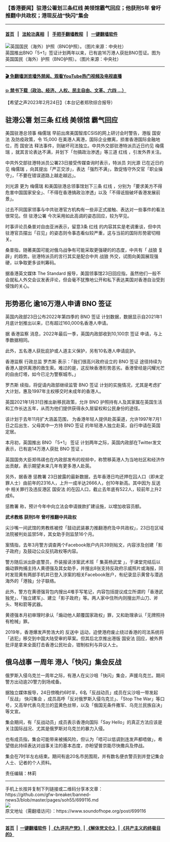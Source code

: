 ### 【香港要闻】驻港公署划三条红线 美领馆霸气回应；他获刑5年 曾吁推翻中共政权；港现反战“快闪”集会
------------------------

#### [首页](https://github.com/gfw-breaker/banned-news3/blob/master/README.md) &nbsp;&nbsp;|&nbsp;&nbsp; [法轮功真相](https://github.com/begood0513/basic/blob/master/README.md)  &nbsp;&nbsp;|&nbsp;&nbsp; [手把手翻墙教程](https://github.com/gfw-breaker/guides/wiki)  &nbsp;&nbsp;|&nbsp;&nbsp; [一键翻墙软件](https://github.com/gfw-breaker/nogfw/blob/master/README.md)  



<div><img alt="英国国民（海外）护照（BNO护照）。（图片来源：中央社）" src="https://img.soundofhope.org/2021-02/fd12566b6b583e9d9caf0d8aff24c546-1612848305966.jpg"/>
<br/><figcaption class="caption">
 英国推出BNO「5+1」签证计划两年以来，已有逾16万港人获批BNO签证。图为英国国民（海外）护照（BNO护照）。（图片来源：中央社）
</figcaption></div><hr/>

#### [ 🎬  免翻墙浏览墙外禁闻、观看YouTube热门视频及电视直播](https://github.com/gfw-breaker/HelloWorld)

#### [ 💥  禁书下载（政治、经济、人权、民主自由、文革、六四 ...）](https://github.com/gfw-breaker/books/blob/master/README.md)

<div><div class="Content__Wrapper sc-1bvya0-0 elmmKw article_body" data-checkusr="" itemprop="articleBody">
 <div id="post_place_1">
 </div>
 <p class="meta-top">
  <span class="meta">
   【希望之声2023年2月24日】（本台记者郑欣综合报导）
  </span>
 </p>
 <h2>
  <strong>
   <ok href="/term/832317">
    驻港公署
   </ok>
   划三条
   <ok href="/term/107999">
    红线
   </ok>
   <ok href="/term/129503">
    美领馆
   </ok>
   霸气回应
  </strong>
 </h2>
 <p>
  美国驻港总领事
  <ok href="/term/802605">
   梅儒瑞
  </ok>
  早前出席美国智库CSIS的网上研讨会时警告，港版
  <ok href="/term/99050">
   国安法
  </ok>
  及防疫政策，令 15,000 在美港人离港，国际企业撤离，损害香港国际金融地位，而
  <ok href="/term/99050">
   国安法
  </ok>
  释法事件，则破坏司法独立。中共外交部驻港特派员近日约见
  <ok href="/term/802605">
   梅儒瑞
  </ok>
  ，就其言论表达不满，并划下「勿搞政治渗透」等三道
  <ok href="/term/107999">
   红线
  </ok>
  ，引发外界关注。
 </p>
 <p>
  中共外交部驻港特派员公署23日接受传媒查询时表示，特派员
  <ok href="/term/842615">
   刘光源
  </ok>
  已在近日约见
  <ok href="/term/802605">
   梅儒瑞
  </ok>
  ，向其提出「严正交涉」，表达「强烈不满」，敦促恪守外交官「职业操守」，「不要在错误道路上越走越远」。
 </p>
 <p>
  <ok href="/term/842615">
   刘光源
  </ok>
  更为
  <ok href="/term/802605">
   梅儒瑞
  </ok>
  和美国驻港总领事馆划下三条
  <ok href="/term/107999">
   红线
  </ok>
  ，分别为「要求美方不得危害中国国家安全」、「不得在香港搞政治渗透」以及「不得诋毁破坏香港发展前景」。
 </p>
 <p>
  过去不同国家领事与中共驻港官方机构有一些非正式接触、表达对一些事件的看法很常见。但
  <ok href="/term/832317">
   驻港公署
  </ok>
  今次采用如此高调的姿态回应，较为罕见。
 </p>
 <p>
  时事评论员桑普对自由亚洲表示，留意3条
  <ok href="/term/107999">
   红线
  </ok>
  的内容其实是老调重谈，但中共驻港官员摆出「召见」的姿态则令事态看似较严重，这与当前的国际形势密切相关。
 </p>
 <p>
  桑普指，随著美国可能对俄乌战争有可能采取更强硬的的态度，中共有「
  <ok href="/term/3714">
   战狼
  </ok>
  复辟」的趋势。驻港特派员的言行其实是配合中共
  <ok href="/term/3714">
   战狼
  </ok>
  外交，试图向美国展现强硬，以争取更多谈判筹码。
 </p>
 <p>
  据香港英文媒体 The Standard 报导，美国领事馆23日回应指，虽然他们一般不会就私人外交会议发表评论，但会毫不犹豫地公开和私下表达美国对香港自治受到侵蚀的关心。
 </p>
 <h2>
  <strong>
   形势恶化 逾16万港人申请
   <ok href="/term/317515">
    BNO
   </ok>
   <ok href="/term/1520">
    签证
   </ok>
  </strong>
 </h2>
 <p>
  英国内政部23日公布2022年第四季的
  <ok href="/term/317515">
   BNO
  </ok>
  <ok href="/term/1520">
   签证
  </ok>
  计划数据，数据显示自2021年1月底计划推出以来，已有超过160,000名香港人申请。
 </p>
 <p>
  据
  <ok href="/term/102445">
   香港监察
  </ok>
  消息，2022年最后一季，英国内政部收到10,100宗
  <ok href="/term/1520">
   签证
  </ok>
  申请，与上季数据相同。
 </p>
 <p>
  此外，五名港人获批庇护或人道主义保护，另有10名港人申请庇护。
 </p>
 <p>
  <ok href="/term/102445">
   香港监察
  </ok>
  行政总监
  <ok href="/term/70929">
   罗杰斯
  </ok>
  表示：「我们很高兴政府设立的
  <ok href="/term/317515">
   BNO
  </ok>
  <ok href="/term/1520">
   签证
  </ok>
  途径持续为香港人提供离港的救生索。难过的是，这反映香港形势恶劣。香港曾经是闪耀光芒的自由灯塔，如今已沦为警察城市。」
 </p>
 <p>
  <ok href="/term/70929">
   罗杰斯
  </ok>
  续指，将促请内政部继续监管
  <ok href="/term/317515">
   BNO
  </ok>
  <ok href="/term/1520">
   签证
  </ok>
  计划的实施情况，尤其是考虑扩大计划，惠及1997年主权移交时未成年的香港人。
 </p>
 <p>
  英国2021年1月31日推出新移民政策，允许
  <ok href="/term/317515">
   BNO
  </ok>
  护照持有人及其家属在英国生活和工作长达五年，从而为他们提供获得永久居留权和公民身份的途径。
 </p>
 <p>
  该计划于去年11月扩大涵盖范围， 为香港年轻人提供赴英渠道，允许1997年7月1日之后出生、父母其中一方持
  <ok href="/term/317515">
   BNO
  </ok>
  <ok href="/term/1520">
   签证
  </ok>
  的年轻港人独立赴英，自行申请在英国定居。
 </p>
 <p>
  本月初，英国推出
  <ok href="/term/317515">
   BNO
  </ok>
  「5+1」
  <ok href="/term/1520">
   签证
  </ok>
  计划两年之际，英国内政部在Twitter发文表示，已有逾14万港人获批
  <ok href="/term/317515">
   BNO
  </ok>
  <ok href="/term/1520">
   签证
  </ok>
  。
 </p>
 <p>
  英国国务大臣郑伟祺也在内政部发布的视频中，称赞移英港人为当地社区和经济作出贡献，表示期望未来几年有更多港人赴英。
 </p>
 <p>
  另外，据香港
  <ok href="/term/35909">
   惩教署
  </ok>
  23日披露的最新数据，去年香港日均还押在囚人口（即未定罪人士）由前年的2316人，上升一成半达2666人，创10年新高。其中因为
  <ok href="/term/1010">
   反送中
  </ok>
  相关罪行及违反港区
  <ok href="/term/99050">
   国安法
  </ok>
  的在囚人口，截止去年底有522人，较前年上升2成6。
 </p>
 <p>
  <ok href="/term/35909">
   惩教署
  </ok>
  称，预计今年中向立法会申请拨款扩建设施，以增加收容员额。
 </p>
 <p>
  <strong>
   <ok href="/term/9161">
    武术教练
   </ok>
   获刑5年 曾吁推翻中共政权
  </strong>
 </p>
 <p>
  尖沙嘴一间武馆的男教练被控「鼓动武装暴力推翻港府及中共政权」，23日在区域法院被判处监禁5年，其女助手则监禁16个月。
 </p>
 <p>
  案情指，去年3月警方调查两个Facebook账户内共39则帖文，内容涉及创建「影子政府」及鼓动公众反抗政权等内容。
 </p>
 <p>
  警方随后派出卧底警员，乔装报读涉案武术班「
  <ok href="/term/842618">
   集英杨武堂
  </ok>
  」，于课堂完结后以煽动罪拘捕主持人黄德强及其女助手，并搜出8张支持反政府示威照片或海报，同时发现黄有两部手机并已登入涉案的相关Facebook账户，有纪录显示黄曾与潜逃海外的「港独」分子联络。
 </p>
 <p>
  此外，警方在黄德强背包内搜出4堆手写笔记，内容包括提议成立所谓的「香港武独党」、「独立建军」、建立「影子政府」等。两人家中住所内则搜出开山刀、斧头、弩和箭等武器。
 </p>
 <p>
  黄德强本月初审理时承认「煽动他人颠覆国家政权」罪，又和助理承认「无牌照持有枪械」罪。
 </p>
 <p>
  2019年，香港爆发声势浩大的
  <ok href="/term/1010">
   反送中
  </ok>
  运动，迫使港府废止绕过香港的司法系统将「逃犯」移交到中国大陆受审的草案。但其后北京推出港版
  <ok href="/term/99050">
   国安法
  </ok>
  回应，被外界批评是拿来全面打击香港公民社会，钳制权利与异议人士。
 </p>
 <h2>
  <strong>
   <ok href="/term/701425">
    俄乌战事
   </ok>
   一周年 港人「快闪」集会反战
  </strong>
 </h2>
 <p>
  俄罗斯入侵乌克兰一周年之际，有港人在尖沙咀「快闪」集会，声援乌克兰。期间警方出动逾20警力到场戒备。
 </p>
 <p>
  据独立媒体报导，24日傍晚约6时半，6名「反战动员」成员在尖沙咀一带发起「反战」
  <ok href="/term/842621">
   快闪集会
  </ok>
  ，成员高呼「反对俄罗斯入侵乌克兰」、「Stop The War」等口号，又高举代表乌克兰的蓝黄色丝带，以及「俄国无条件撒军、乌克兰民族自决」等文宣。
 </p>
 <p>
  集会期间，有「反战动员」成员表示香港向国际「Say Hello」的真正方法应该是关注国际战况、尤其是俄罗斯对乌克兰的暴力入侵。
 </p>
 <p>
  也有成员指，集会可能带来被捕风险，但认为「唔可以低调到连发声都唔做」，希望借此持续表达对战事关注的基本态度，亦盼望普京能尽快撒兵及停战。
 </p>
 <p>
  集会在7时半左右结束。期间有逾20名市民围观，并有数名便衣警员到并登记集会人士、记者的个人资料。
 </p>
 <p class="meta-btm">
  责任编辑：林莉
 </p>
</div>
</div>
<hr/>
手机上长按并复制下列链接或二维码分享本文章：<br/>
https://github.com/gfw-breaker/banned-news3/blob/master/pages/soh55/699116.md <br/>
<a href='https://github.com/gfw-breaker/banned-news3/blob/master/pages/soh55/699116.md'><img src='https://github.com/gfw-breaker/banned-news3/blob/master/pages/soh55/699116.md.png'/></a> <br/>
原文地址（需翻墙访问）：https://www.soundofhope.org/post/699116


------------------------
#### [首页](https://github.com/gfw-breaker/banned-news3/blob/master/README.md) &nbsp;|&nbsp; [一键翻墙软件](https://github.com/gfw-breaker/nogfw/blob/master/README.md) &nbsp;| [《九评共产党》](https://github.com/gfw-breaker/9ping.md/blob/master/README.md#九评之一评共产党是什么) | [《解体党文化》](https://github.com/gfw-breaker/jtdwh.md/blob/master/README.md) | [《共产主义的终极目的》](https://github.com/gfw-breaker/gczydzjmd.md/blob/master/README.md)


<img src='http://gfw-breaker.win/banned-news3/pages/soh55/699116.md' width='0px' height='0px'/>
